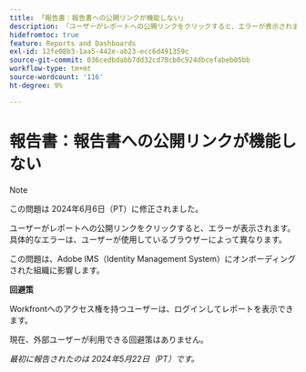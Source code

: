 ```yaml
---
title: 「報告書：報告書への公開リンクが機能しない」
description: 「ユーザーがレポートへの公開リンクをクリックすると、エラーが表示されます。 具体的なエラーは、ユーザーが使用しているブラウザーによって異なります。 」
hidefromtoc: true
feature: Reports and Dashboards
exl-id: 12fe08b3-1aa5-442e-ab23-ecc6d491359c
source-git-commit: 036cedbdabb7dd32cd78cb0c924dbcefabeb05bb
workflow-type: tm+mt
source-wordcount: '116'
ht-degree: 9%

---
```


# 報告書：報告書への公開リンクが機能しない

>[!NOTE]
>
>この問題は 2024年6月6日（PT）に修正されました。

ユーザーがレポートへの公開リンクをクリックすると、エラーが表示されます。 具体的なエラーは、ユーザーが使用しているブラウザーによって異なります。

この問題は、Adobe IMS（Identity Management System）にオンボーディングされた組織に影響します。

**回避策**

Workfrontへのアクセス権を持つユーザーは、ログインしてレポートを表示できます。

現在、外部ユーザーが利用できる回避策はありません。

_最初に報告されたのは 2024年5月22日（PT）です。_
